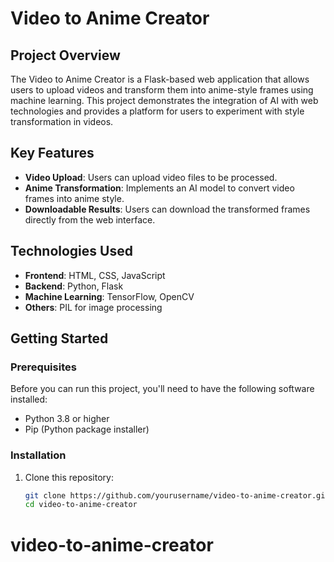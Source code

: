 # Video to Anime Creator

## Project Overview
The Video to Anime Creator is a Flask-based web application that allows users to upload videos and transform them into anime-style frames using machine learning. This project demonstrates the integration of AI with web technologies and provides a platform for users to experiment with style transformation in videos.

## Key Features
- **Video Upload**: Users can upload video files to be processed.
- **Anime Transformation**: Implements an AI model to convert video frames into anime style.
- **Downloadable Results**: Users can download the transformed frames directly from the web interface.

## Technologies Used
- **Frontend**: HTML, CSS, JavaScript
- **Backend**: Python, Flask
- **Machine Learning**: TensorFlow, OpenCV
- **Others**: PIL for image processing

## Getting Started

### Prerequisites
Before you can run this project, you'll need to have the following software installed:
- Python 3.8 or higher
- Pip (Python package installer)

### Installation
1. Clone this repository:
   ```bash
   git clone https://github.com/yourusername/video-to-anime-creator.git
   cd video-to-anime-creator
# video-to-anime-creator
